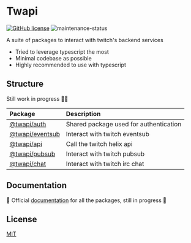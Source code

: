 # Twapi

[![GitHub license](https://img.shields.io/badge/license-MIT-blue.svg)](https://github.com/twurple/twurple/blob/main/LICENSE)
![maintenance-status](https://img.shields.io/badge/maintenance-actively--developed-brightgreen.svg)

A suite of packages to interact with twitch's backend services

- Tried to leverage typescript the most
- Minimal codebase as possible
- Highly recommended to use with typescript

## Structure

Still work in progress 👷🏻

| Package                              | Description                   |
| :----------------------------------- | :---------------------------- |
| [@twapi/auth](packages/auth)         | Shared package used for authentication |
| [@twapi/eventsub](packages/eventsub) | Interact with twitch eventsub |
| [@twapi/api](packages/api)           | Call the twitch helix api     |
| [@twapi/pubsub](packages/pubsub)     | Interact with twitch pubsub   |
| [@twapi/chat](packages/chat)         | Interact with twitch irc chat |

## Documentation

🚧 Official [documentation](https://twapi-docs.vercel.app) for all the packages, still in progress 🚧

## License

[MIT](https://choosealicense.com/licenses/mit/)
